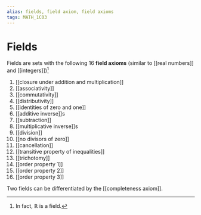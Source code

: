 ```yaml
---
alias: fields, field axiom, field axioms 
tags: MATH_1C03
---
```

# Fields
Fields are sets with the following 16 **field axioms** (similar to [[real numbers]] and [[integers]])[^1]
1. [[closure under addition and multiplication]]
2. [[associativity]]
3. [[commutativity]]
4. [[distributivity]]
5. [[identities of zero and one]]
6. [[additive inverse]]s
7. [[subtraction]]
8. [[multiplicative inverse]]s
9. [[division]]
10. [[no divisors of zero]]
11. [[cancellation]]
12. [[transitive property of inequalities]]
13. [[trichotomy]]
14. [[order property 1]]
15. [[order property 2]]
16. [[order property 3]]

Two fields can be differentiated by the [[completeness axiom]].

[^1]: In fact, $\mathbb{R}$ is a field. 